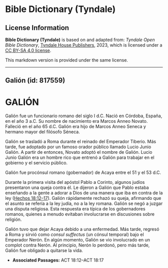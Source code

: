 # Bible Dictionary (Tyndale)

## License Information

**Bible Dictionary (Tyndale)** is based on and adapted from: _Tyndale Open Bible Dictionary_, [Tyndale House Publishers](https://tyndaleopenresources.com/), 2023, which is licensed under a [CC BY-SA 4.0 license](https://creativecommons.org/licenses/by-sa/4.0/legalcode.en).

This markdown version is provided under the same license.



--------------------------------

## Galión (id: 817559)

GALIÓN
======

Galión fue un funcionario romano del siglo I d.C. Nació en Córdoba, España, en el año 3 a.C. Su nombre de nacimiento era Marcos Anneo Novato. Falleció en el año 65 d.C. Galión era hijo de Marcos Anneo Seneca y hermano mayor del filósofo Séneca.

Galión se trasladó a Roma durante el reinado del Emperador Tiberio. Más tarde, fue adoptado por un famoso orador público llamado Lucio Junio Galión. A partir de entonces, Novato adoptó el nombre de Galión. Lucio Junio Galión era un hombre rico que entrenó a Galión para trabajar en el gobierno y el servicio público.

Galión fue procónsul romano (gobernador) de Acaya entre el 51 y el 53 d.C.

Durante la primera visita del apóstol Pablo a Corinto, algunos judíos presentaron una queja contra él. Le dijeron a Galión que Pablo estaba enseñando a la gente a adorar a Dios de una manera que iba en contra de la ley ([Hechos 18:12–17](https://ref.ly/Acts18:12-Acts18:17)). Galión rápidamente rechazó su queja, afirmando que el asunto se refería a la ley judía, no a la ley romana. Galión se negó a juzgar una disputa religiosa. Esta respuesta era típica de los gobernadores romanos, quienes a menudo evitaban involucrarse en discusiones sobre religión.

Galión tuvo que dejar Acaya debido a una enfermedad. Más tarde, regresó a Roma y sirvió como *consul suffectus* (un cónsul temporal) bajo el Emperador Nerón. En algún momento, Galión se vio involucrado en un complot contra Nerón. Al principio, Nerón lo perdonó, pero más tarde, Galión fue obligado a quitarse la vida.

* **Associated Passages:** ACT 18:12–ACT 18:17

